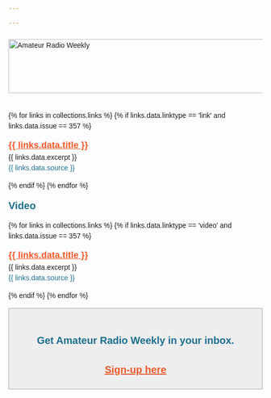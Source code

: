 ```yaml
---

---
```

<div style="line-height: 1.5; font-weight: normal; font-family: Helvetica, Arial, sans-serif; padding: 0; margin: 0 auto;">

<a href="http://hamweekly.com/?utm_source=amateurradio-com&amp;utm_medium=blog&amp;utm_campaign=header-banner" target="_blank" rel="noopener noreferrer"><img style="margin: 10px 0 20px 0; padding: 0;" src="https://www.amateurradio.com/wp-content/uploads/2018/11/arw-header.gif" alt="Amateur Radio Weekly" width="620" height="107" border="0" /></a>

{% for links in collections.links %}
    {% if links.data.linktype == 'link' and links.data.issue == 357 %}
        <p style="font-family: Helvetica, Arial, sans-serif;"><strong><span style="font-size: 18px; color: rgb(241, 89, 42)"><a href="{{ links.url | url }}" style="font-weight: inherit; color: rgb(241, 89, 42); font-family: Helvetica, Arial, sans-serif;" target="_blank">{{ links.data.title }}</a></span></strong><br>{{ links.data.excerpt }}<br><span style="color: rgb(26, 109, 143)">{{ links.data.source }}</span></p>
    {% endif %}
{% endfor %}

<h1 style="font-size: 20px; font-weight: bold; margin: 10px 0 0 0; padding: 0; color: #1a6d8f; font-family: Helvetica, Arial, sans-serif;">Video</h1>

{% for links in collections.links %}
    {% if links.data.linktype == 'video' and links.data.issue == 357 %}
        <p style="font-family: Helvetica, Arial, sans-serif;"><strong><span style="font-size: 18px; color: rgb(241, 89, 42)"><a href="{{ links.url | url }}" style="font-weight: inherit; color: rgb(241, 89, 42); font-family: Helvetica, Arial, sans-serif;" target="_blank">{{ links.data.title }}</a></span></strong><br>{{ links.data.excerpt }}<br><span style="color: rgb(26, 109, 143)">{{ links.data.source }}</span></p>
    {% endif %}
{% endfor %}

<div style="padding: 20px 40px 10px; width: auto; background-color: #eeeeee; margin: 5px 0px 20px; border: 1px solid #aaaaaa;">

<h1 style="text-align: center; font-size: 20px; font-weight: bold; color: #1a6d8f; font-family: Helvetica, Arial, sans-serif;">Get Amateur Radio Weekly in your inbox.</h1>

<h1 style="text-align: center; font-size: 20px; font-weight: bold;"><a style="font-size: 20px; font-weight: bold; color: #f1592a; font-family: Helvetica, Arial, sans-serif;" title="Sign-up" href="http://hamweekly.com/">Sign-up here</a></h1>

</div>
</div>